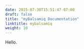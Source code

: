 ```yaml
---
date: 2015-07-30T15:51:47-07:00
draft: false
title: "myBalsamiq Documentation"
linktitle: mybalsamiq
weight: 10
---
```


Hello.
